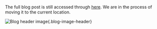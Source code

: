 The full blog post is still accessed through [here](https://www.1onepsilon.com/single-post/2018/10/20/The-Spirit-of-Global-Math-Week). We are in the process of moving it to the current location.

![Blog header image](https://es-app.com/assets/73dfnm.jpg){.blog-image-header}